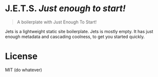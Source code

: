 # J.E.T.S. *Just enough to start!*
> A boilerplate with Just Enough To Start!

Jets is a lightweight static site boilerplate. Jets is mostly empty. It has just enough metadata and cascading coolness, to get you started quickly.

# License
MIT (do whatever)
